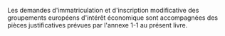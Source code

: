 
  
Les demandes d'immatriculation et d'inscription modificative des groupements européens d'intérêt économique sont accompagnées des pièces justificatives prévues par l'annexe 1-1 au présent livre.

